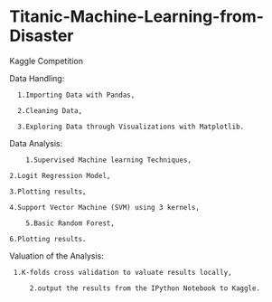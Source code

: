 # Titanic-Machine-Learning-from-Disaster
Kaggle Competition 


Data Handling:

      1.Importing Data with Pandas,

      2.Cleaning Data,

      3.Exploring Data through Visualizations with Matplotlib.


Data Analysis:

        1.Supervised Machine learning Techniques,
	
	2.Logit Regression Model,
	
	3.Plotting results,
	
	4.Support Vector Machine (SVM) using 3 kernels,
	
        5.Basic Random Forest,
	
	6.Plotting results.
	
	
	
Valuation of the Analysis:
	 
	 1.K-folds cross validation to valuate results locally,
	
         2.output the results from the IPython Notebook to Kaggle.
